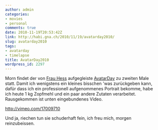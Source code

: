 ```yaml
---
author: admin
categories:
- movies
- personal
comments: true
date: 2010-11-19T20:53:42Z
link: http://habi.gna.ch/2010/11/19/avatarday2010/
slug: avatarday2010
tags:
- avatarday
- timelapse
title: AvatarDay2010
wordpress_id: 2297
---
```


Morn findet der von [Frau Hess](http://pictura.ch/) aufgegleiste [AvatarDay](http://avatarday2010.tumblr.com/) zu zweiten Male statt. Damit ich wenigstens ein kleines bisschen 'was zurückgeben kann, dafür dass ich ein professionell aufgenommenes Portrait bekomme, habe ich heute 1 kg Zopfmehl und ein paar andere Zutaten verarbeitet. Rausgekommen ist unten eingebundenes Video.

http://vimeo.com/17009710

Und ja, riechen tun sie schuderhaft fein, ich freu mich, morgen reinzubeissen.
